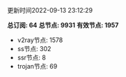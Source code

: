 更新时间2022-09-13 23:12:29

**总订阅: 64**
**总节点: 9931**
**有效节点: 1957**
- v2ray节点: 1578
- ss节点: 302
- ssr节点: 8
- trojan节点: 69
